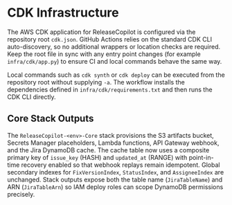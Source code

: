 # CDK Infrastructure

The AWS CDK application for ReleaseCopilot is configured via the repository root `cdk.json`. GitHub Actions relies on the
standard CDK CLI auto-discovery, so no additional wrappers or location checks are required. Keep the root file in sync with
any entry point changes (for example `infra/cdk/app.py`) to ensure CI and local commands behave the same way.

Local commands such as `cdk synth` or `cdk deploy` can be executed from the repository root without supplying `-a`. The
workflow installs the dependencies defined in `infra/cdk/requirements.txt` and then runs the CDK CLI directly.

## Core Stack Outputs

The `ReleaseCopilot-<env>-Core` stack provisions the S3 artifacts bucket,
Secrets Manager placeholders, Lambda functions, API Gateway webhook, and the
Jira DynamoDB cache. The cache table now uses a composite primary key of
`issue_key` (HASH) and `updated_at` (RANGE) with point-in-time recovery enabled
so that webhook replays remain idempotent. Global secondary indexes for
`FixVersionIndex`, `StatusIndex`, and `AssigneeIndex` are unchanged. Stack
outputs expose both the table name (`JiraTableName`) and ARN (`JiraTableArn`)
so IAM deploy roles can scope DynamoDB permissions precisely.
